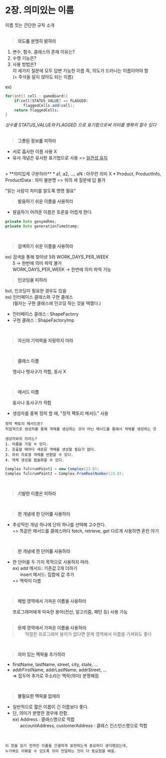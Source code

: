 # 2장. 의미있는 이름
이름 짓는 간단한 규칙 소개  
<br/>
> **의도를 분명히 밝혀라**  
1. 변수, 함수, 클래스의 존재 이유는?
2. 수행 기능은?
3. 사용 방법은?  
이 세가지 질문에 모두 답변 가능한 이름 즉, 의도가 드러나는 이름이어야 함  
(= 주석을 달지 않아도 되는 이름)  

ex)  
```java
for(int[] cell : gameBoard){
    if(cell[STATUS_VALUE] == FLAGGED)
        flaggedCells.add(cell);
    return flaggedCells;
}
```
_상수를 STATUS_VALUE와 FLAGGED 으로 표기함으로써 의미를 명확히 할수 있다_  
<br/>
> **그릇된 정보를 피하라**  
* 서로 흡사한 이름 사용 X
* 유사 개념은 유사한 표기법으로 사용 => <u>일관성 유지</u>  
<br/>
> **의미있게 구분하라**  
* a1, a2, ..., aN : 아무런 의미 X
* Product, ProductInfo, ProductData : 의미 불분명  
  => 위의 세 질문에 답 불가  

  "읽는 사람이 차이를 알도록 명명 필요"
<br/>
> **발음하기 쉬운 이름을 사용하라**  
* 발음하기 어려운 이름은 토론을 어렵게 한다.
```java
private Date genymdhms;
private Date generationTimeStamp;
```
<br/>

> **검색하기 쉬운 이름을 사용하라**  

ex) 검색을 통해 찾아낸 5와 WORK_DAYS_PER_WEEK  
&nbsp;&nbsp;&nbsp;&nbsp;&nbsp;&nbsp;5 -> 한번에 의미 파악 불가  
&nbsp;&nbsp;&nbsp;&nbsp;&nbsp;&nbsp;WORK_DAYS_PER_WEEK -> 한번에 의미 파악 가능
<br/>

> **인코딩을 피하라**  

but, 인코딩이 필요한 경우도 있음  
ex) 인터페이스 클래스와 구현 클래스  
&nbsp;&nbsp;&nbsp;&nbsp;&nbsp;&nbsp;(필자는 구현 클래스에 인코딩 하는 것을 택했다.)  
* 인터페이스 클래스 : ShapeFactory
* 구현 클래스 : ShapeFactoryImp

<br/>

> **자신의 기억력을 자랑하지 마라**

<br/>

> **클래스 이름**

&nbsp;&nbsp;&nbsp;&nbsp;&nbsp;&nbsp;명사나 명사구가 적합, 동사 X

<br/>

> **메서드 이름**

&nbsp;&nbsp;&nbsp;&nbsp;&nbsp;&nbsp;동사나 동사구가 적합  
* 생성자를 중복 정의 할 때, "정적 팩토리 메서드" 사용  
```  
정적 팩토리 메서드란?  
직접적으로 생성자를 통해 객체를 생성하는 것이 아닌 메서드를 통해서 객체를 생성하는 것  

생성자와의 차이는?
1. 이름을 가질 수 있다.
2. 호출할 때마다 새로운 객체를 생성할 필요가 없다.
3. 하위 자료형 객체를 반환할 수 있다.
4. 객체 생성을 캡슐화할 수 있다.
```
```java
Complex fulcrumPoint1 = new Complex(23.0);
Complex fulcrumPoint2 = Complex.FromRealNumber(23.0);
``` 
<br/>

> **기발한 이름은 피하라**
> 
<br/>

> **한 개념에 한 단어를 사용하라**  
* 추상적인 개념 하나에 단어 하나를 선택해 고수한다.  
  => 똑같은 메서드를 클래스마다 fetch, retrieve, get 다르게 사용하면 혼란 야기

<br/>

> **한 개념에 한 단어를 사용하라**  
* 한 단어를 두 가지 목적으로 사용하지 마라.  
  ex) add 메서드: 기존값 2개 더하기  
  &nbsp;&nbsp;&nbsp;&nbsp;&nbsp;&nbsp;insert 메서드: 집합에 값 추가  
  => 맥락이 다름  
<br/>

> **해법 영역에서 가져온 이름을 사용하라**  

&nbsp;&nbsp;&nbsp;&nbsp;&nbsp;&nbsp;프로그래머에게 익숙한 용어(전산, 알고리즘, 패턴 등) 사용 가능  
<br/>

> **문제 영역에서 가져온 이름을 사용하라**  
&nbsp;&nbsp;&nbsp;&nbsp;&nbsp;&nbsp;적절한 프로그래머 용어가 없다면 문제 영역에서 이름을 가져와도 좋다  
<br/>

> **의미 있는 맥락을 추가하라**  
* firstName, lastName, street, city, state, ...
* addrFirstName, addrLastName, addrStreet, ...  
  => 접두어 추가로 주소라는 맥락(의미) 분명해짐  
<br/>

> **불필요한 맥락을 없애라**  
* 일반적으로 짧은 이름이 긴 이름보다 좋다.
* 단, 의미가 분명한 경우에 한함.  
  ex) Address : 클래스명으로 적합  
  &nbsp;&nbsp;&nbsp;&nbsp;&nbsp;&nbsp;accountAddress, customerAddress : 클래스 인스턴스명으로 적합  
<br/>

``` 
이 장을 읽기 전까진 이름을 간결하게 표현하는게 중요하다 생각했었는데,
누가봐도 이해할 수 있도록 의미 전달하는 것이 더 중요함을 배움.
``` 